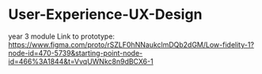 # User-Experience-UX-Design
year 3 module
Link to prototype: https://www.figma.com/proto/rSZLF0hNNaukclmDQb2dGM/Low-fidelity-1?node-id=470-5739&starting-point-node-id=466%3A1844&t=VvqUWNkc8n9dBCX6-1
